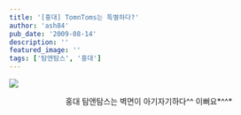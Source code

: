 ```yaml
---
title: '[홍대] TomnToms는 특별하다?'
author: 'ash84'
pub_date: '2009-08-14'
description: ''
featured_image: ''
tags: ['탐앤탐스', '홍대']
---
```



![](http://ash84.net/wp-content/uploads/1/cfile22.uf.2077E30F4A82AA906E520A.JPG)

<div style="TEXT-ALIGN: center">  
 홍대 탐앤탐스는 벽면이 아기자기하다^^   
 이뻐요*^^*</div>


